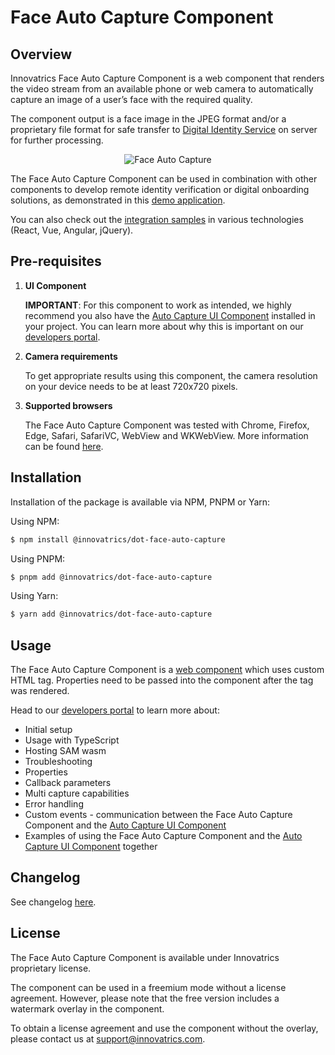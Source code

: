 # Face Auto Capture Component

## Overview
Innovatrics Face Auto Capture Component is a web component that renders the video stream from an available phone or web camera to automatically capture an image of a user’s face with the required quality.

The component output is a face image in the JPEG format and/or a proprietary file format for safe transfer to [Digital Identity Service](https://developers.innovatrics.com/digital-onboarding/technical/api-reference/) on server for further processing.

<p align="center">
  <img alt="Face Auto Capture" src="https://www.innovatrics.com/wp-content/uploads/2024/03/Passive-Liveness-preview-400px.gif">
</p>

The Face Auto Capture Component can be used in combination with other components to develop remote identity verification or digital onboarding solutions, as demonstrated in this [demo application](https://dot.innovatrics.com/).

You can also check out the [integration samples](https://github.com/innovatrics/dot-web-samples) in various technologies (React, Vue, Angular, jQuery).

## Pre-requisites

1. **UI Component**

    **IMPORTANT**: For this component to work as intended, we highly recommend you also have the [Auto Capture UI Component](https://www.npmjs.com/package/@innovatrics/dot-auto-capture-ui) installed in your project. You can learn more about why this is important on our [developers portal](https://developers.innovatrics.com/digital-onboarding/technical/remote/dot-web-face/latest/documentation/).


2. **Camera requirements**

    To get appropriate results using this component, the camera resolution on your device needs to be at least 720x720 pixels.

3. **Supported browsers**

    The Face Auto Capture Component was tested with Chrome, Firefox, Edge, Safari, SafariVC, WebView and WKWebView. More information can be found [here](https://developers.innovatrics.com/digital-onboarding/technical/remote/dot-web-face/latest/documentation/#_supported_browsers).

## Installation

Installation of the package is available via NPM, PNPM or Yarn:

Using NPM:

```bash
$ npm install @innovatrics/dot-face-auto-capture
```

Using PNPM:

```bash
$ pnpm add @innovatrics/dot-face-auto-capture
```

Using Yarn:

```bash
$ yarn add @innovatrics/dot-face-auto-capture
```

## Usage
The Face Auto Capture Component is a [web component](https://developer.mozilla.org/en-US/docs/Web/Web_Components/Using_custom_elements) which uses custom HTML tag. Properties need to be passed into the component after the tag was rendered.


Head to our [developers portal](https://developers.innovatrics.com/digital-onboarding/technical/remote/dot-web-face/latest/documentation/#_usage) to learn more about:

- Initial setup
- Usage with TypeScript
- Hosting SAM wasm
- Troubleshooting
- Properties
- Callback parameters
- Multi capture capabilities
- Error handling
- Custom events - communication between the Face Auto Capture Component and the [Auto Capture UI Component](https://www.npmjs.com/package/@innovatrics/dot-auto-capture-ui)
- Examples of using the Face Auto Capture Component and the [Auto Capture UI Component](https://www.npmjs.com/package/@innovatrics/dot-auto-capture-ui) together

## Changelog
See changelog [here](https://developers.innovatrics.com/digital-onboarding/technical/remote/dot-web-face/latest/documentation/#_changelog).

## License
The Face Auto Capture Component is available under Innovatrics proprietary license.

The component can be used in a freemium mode without a license agreement. However, please note that the free version includes a watermark overlay in the component.

To obtain a license agreement and use the component without the overlay, please contact us at support@innovatrics.com.



